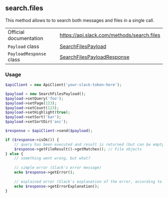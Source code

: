 ## search.files

This method allows to to search both messages and files in a single call.

| | |
|-------------------------|-------------------------------------------------------------------------------------------------------------------------------------------|
| Official documentation  | https://api.slack.com/methods/search.files                                                                                                  |
| `Payload` class         | [SearchFilesPayload](https://github.com/displayce/slack/blob/master/src/CL/Slack/Payload/SearchFilesPayload.php)                             |
| `PayloadResponse` class | [SearchFilesPayloadResponse](https://github.com/displayce/slack/blob/master/src/CL/Slack/Payload/SearchFilesPayloadResponse.php)             |


### Usage

```php
$apiClient = new ApiClient('your-slack-token-here');

$payload = new SearchFilesPayload();
$payload->setQuery('foo');
$payload->setPage(123);
$payload->setCount(123);
$payload->setHighlight(true);
$payload->setSort('bar');
$payload->setSortDir('asc');

$response = $apiClient->send($payload);

if ($response->isOk()) {
    // query has been executed and result is returned (but can be empty)
    $response->getFileResult()->getMatches(); // File objects
} else {
    // something went wrong, but what?
    
    // simple error (Slack's error message)
    echo $response->getError();
    
    // explained error (Slack's explanation of the error, according to the documentation)
    echo $response->getErrorExplanation();
}
```
